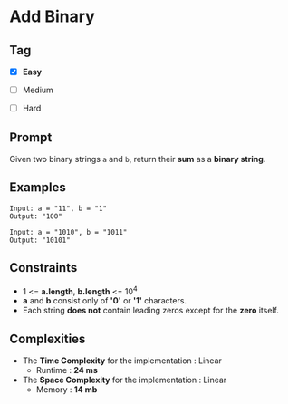 # Add Binary
## Tag
- [x] **Easy**
- [ ] Medium  
- [ ] Hard 
  

## Prompt
Given two binary strings `a` and `b`, return their **sum** as a **binary string**.
  
## Examples
```
Input: a = "11", b = "1"
Output: "100"
```
```
Input: a = "1010", b = "1011"
Output: "10101"
```
  
## Constraints
* 1 <= **a.length**, **b.length** <= 10<sup>4</sup>
* **a** and **b** consist only of **'0'** or **'1'** characters.
* Each string **does not** contain leading zeros except for the **zero** itself.
  
## Complexities
* The **Time Complexity** for the implementation : Linear
  * Runtime : **24 ms**  
* The **Space Complexity** for the implementation : Linear
  * Memory : **14 mb**